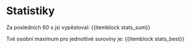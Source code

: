 # Statistiky

Za posledních 60 s jsi vypěstoval: {{itemblock stats_sum}}

Tvé osobní maximum pro jednotlivé suroviny je: {{itemblock stats_best}}